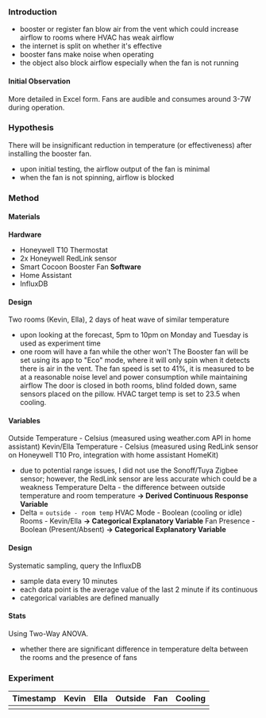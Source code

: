 ### Introduction
- booster or register fan blow air from the vent which could increase airflow to rooms where HVAC has weak airflow
- the internet is split on whether it's effective
- booster fans make noise when operating
- the object also block airflow especially when the fan is not running
#### Initial Observation
More detailed in Excel form. Fans are audible and consumes around 3-7W during operation.
### Hypothesis
There will be insignificant reduction in temperature (or effectiveness) after installing the booster fan.
- upon initial testing, the airflow output of the fan is minimal
- when the fan is not spinning, airflow is blocked

### Method
#### Materials
**Hardware**
- Honeywell T10 Thermostat
- 2x Honeywell RedLink sensor
- Smart Cocoon Booster Fan
**Software**
- Home Assistant
- InfluxDB
#### Design
Two rooms (Kevin, Ella), 2 days of heat wave of similar temperature
- upon looking at the forecast, 5pm to 10pm on Monday and Tuesday is used as experiment time
- one room will have a fan while the other won't
The Booster fan will be set using its app to "Eco" mode, where it will only spin when it detects there is air in the vent. The fan speed is set to 41%, it is measured to be at a reasonable noise level and power consumption while maintaining airflow
The door is closed in both rooms, blind folded down, same sensors placed on the pillow.
HVAC target temp is set to 23.5 when cooling. 
#### Variables
Outside Temperature - Celsius (measured using weather.com API in home assistant)
Kevin/Ella Temperature - Celsius (measured using RedLink sensor on Honeywell T10 Pro, integration with home assistant HomeKit)
- due to potential range issues, I did not use the Sonoff/Tuya Zigbee sensor; however, the RedLink sensor are less accurate which could be a weakness
Temperature Delta - the difference between outside temperature and room temperature **-> Derived Continuous Response Variable**
- Delta = `outside - room temp`
HVAC Mode - Boolean (cooling or idle)
Rooms - Kevin/Ella **-> Categorical Explanatory Variable**
Fan Presence - Boolean (Present/Absent) **-> Categorical Explanatory Variable**

#### Design
Systematic sampling, query the InfluxDB
- sample data every 10 minutes 
- each data point is the average value of the last 2 minute if its continuous
- categorical variables are defined manually

#### Stats
Using Two-Way ANOVA. 
- whether there are significant difference in temperature delta between the rooms and the presence of fans

### Experiment

| Timestamp | Kevin | Ella | Outside | Fan | Cooling |
| --------- | ----- | ---- | ------- | --- | ------- |
|           |       |      |         |     |         |
